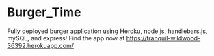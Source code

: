 # Burger_Time

Fully deployed burger application using Heroku, node.js, handlebars.js, mySQL, and express! Find the app now at https://tranquil-wildwood-36392.herokuapp.com/
